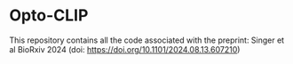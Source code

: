 # Opto-CLIP
This repository contains all the code associated with the preprint: Singer et al BioRxiv 2024 (doi: https://doi.org/10.1101/2024.08.13.607210)
